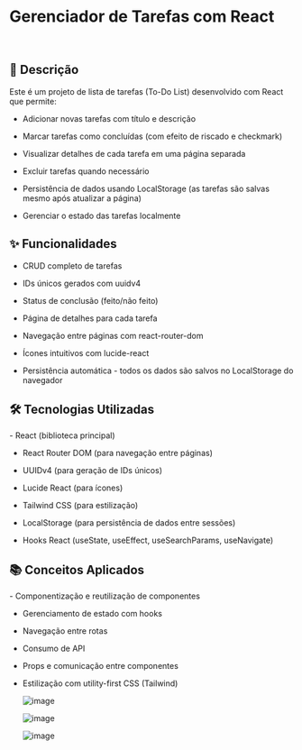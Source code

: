 <h1>Gerenciador de Tarefas com React</h1> <br/>

<h2>📝 Descrição</h2>
Este é um projeto de lista de tarefas (To-Do List) desenvolvido com React que permite: <br />

- Adicionar novas tarefas com título e descrição

- Marcar tarefas como concluídas (com efeito de riscado e checkmark)

- Visualizar detalhes de cada tarefa em uma página separada

- Excluir tarefas quando necessário

- Persistência de dados usando LocalStorage (as tarefas são salvas mesmo após atualizar a página)

- Gerenciar o estado das tarefas localmente

<h2>✨ Funcionalidades</h2>

- CRUD completo de tarefas

- IDs únicos gerados com uuidv4

- Status de conclusão (feito/não feito)

- Página de detalhes para cada tarefa

- Navegação entre páginas com react-router-dom

- Ícones intuitivos com lucide-react

- Persistência automática - todos os dados são salvos no LocalStorage do navegador

<h2>🛠 Tecnologias Utilizadas</h2>
- React (biblioteca principal)

- React Router DOM (para navegação entre páginas)

- UUIDv4 (para geração de IDs únicos)

- Lucide React (para ícones)

- Tailwind CSS (para estilização)

- LocalStorage (para persistência de dados entre sessões)

- Hooks React (useState, useEffect, useSearchParams, useNavigate)

<h2>📚 Conceitos Aplicados</h2>
- Componentização e reutilização de componentes

- Gerenciamento de estado com hooks

- Navegação entre rotas

- Consumo de API 

- Props e comunicação entre componentes

- Estilização com utility-first CSS (Tailwind)

  ![image](https://github.com/user-attachments/assets/b55c7efc-4d85-4640-b758-9f14816da121)


  ![image](https://github.com/user-attachments/assets/b380ebac-9b79-4d55-a439-e85c2a665865)

  ![image](https://github.com/user-attachments/assets/d7bba499-e2a2-4ec1-b0a6-2c12bdaf7b42)


  

